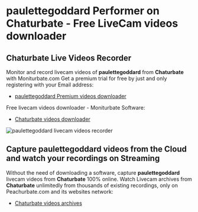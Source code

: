 # paulettegoddard Performer on Chaturbate - Free LiveCam videos downloader

## Chaturbate Live Videos Recorder

Monitor and record livecam videos of **paulettegoddard** from **Chaturbate** with Moniturbate.com
Get a premium trial for free by just and only registering with your Email address:
* [paulettegoddard Premium videos downloader](https://moniturbate.com/request-demo-licence-key.html)

Free livecam videos downloader - Moniturbate Software:
* [Chaturbate videos downloader](https://moniturbate.com/moniturbate-download-software.html)

![paulettegoddard livecam videos recorder](https://peachurnet.com/templates/moniturbate-software.png)


## Capture paulettegoddard videos from the Cloud and watch your recordings on Streaming

Without the need of downloading a software, capture **paulettegoddard** livecam videos from **Chaturbate** 100% online.
Watch Livecam archives from **Chaturbate** unlimitedly from thousands of existing recordings, only on Peachurbate.com and its websites network:
* [Chaturbate videos archives](https://peachurnet.com/)